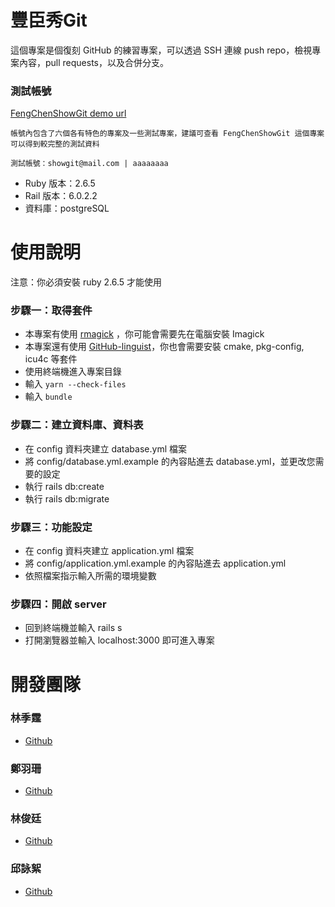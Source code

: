 # 豐臣秀Git
這個專案是個復刻 GitHub 的練習專案，可以透過 SSH 連線 push repo，檢視專案內容，pull requests，以及合併分支。

### 測試帳號
[FengChenShowGit demo url](https://fengchenshowgit.gzllb.me/)
```
帳號內包含了六個各有特色的專案及一些測試專案，建議可查看 FengChenShowGit 這個專案可以得到較完整的測試資料

測試帳號：showgit@mail.com | aaaaaaaa
```

* Ruby 版本：2.6.5
* Rail 版本：6.0.2.2
* 資料庫：postgreSQL


# 使用說明
注意：你必須安裝 ruby 2.6.5 才能使用
### 步驟一：取得套件
* 本專案有使用 [rmagick](https://github.com/rmagick/rmagick) ，你可能會需要先在電腦安裝 Imagick
* 本專案還有使用 [GitHub-linguist](https://github.com/github/linguist)，你也會需要安裝 cmake, pkg-config, icu4c 等套件
* 使用終端機進入專案目錄
* 輸入 `yarn --check-files`
* 輸入 `bundle`

### 步驟二：建立資料庫、資料表
* 在 config 資料夾建立 database.yml 檔案
* 將 config/database.yml.example 的內容貼進去 database.yml，並更改您需要的設定
* 執行 rails db:create
* 執行 rails db:migrate

### 步驟三：功能設定
* 在 config 資料夾建立 application.yml 檔案
* 將 config/application.yml.example 的內容貼進去 application.yml
* 依照檔案指示輸入所需的環境變數

### 步驟四：開啟 server
* 回到終端機並輸入 rails s
* 打開瀏覽器並輸入 localhost:3000 即可進入專案

# 開發團隊

### 林季霆
* [Github](https://github.com/Lawa0921)
### 鄭羽珊
* [Github](https://github.com/godzillalabear)
### 林俊廷
* [Github](https://github.com/Eric032333)
### 邱詠絮
* [Github](https://github.com/123-Shelly)

